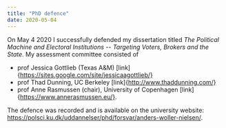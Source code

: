 ```yaml
---
title: "PhD defence"
date: 2020-05-04
---
```



On May 4 2020 I successfully defended my dissertation titled *The Political Machine and Electoral Institutions -- Targeting Voters, Brokers and the State*. My assessment committee consisted of
* prof Jessica Gottlieb (Texas A&M) [link]{https://sites.google.com/site/jessicaagottlieb/}
* prof Thad Dunning, UC Berkeley [link]{http://www.thaddunning.com/}
* prof Anne Rasmussen (chair), University of Copenhagen [link]{https://www.annerasmussen.eu/}.

The defence was recorded and is available on the university website: https://polsci.ku.dk/uddannelser/phd/forsvar/anders-woller-nielsen/.
